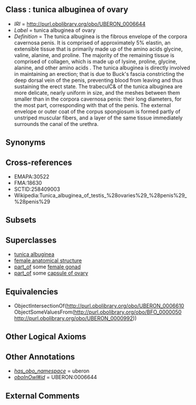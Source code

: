 
## Class : tunica albuginea of ovary

 * *IRI* = http://purl.obolibrary.org/obo/UBERON_0006644
 * *Label* = tunica albuginea of ovary
 * *Definition* = The tunica albuginea is the fibrous envelope of the corpora cavernosa penis. It is comprised of approximately 5% elastin, an extensible tissue that is primarily made up of the amino acids glycine, valine, alanine, and proline. The majority of the remaining tissue is comprised of collagen, which is made up of lysine, proline, glycine, alanine, and other amino acids . The tunica albuginea is directly involved in maintaining an erection; that is due to Buck's fascia constricting the deep dorsal vein of the penis, preventing blood from leaving and thus sustaining the erect state. The trabeculC& of the tunica albuginea are more delicate, nearly uniform in size, and the meshes between them smaller than in the corpora cavernosa penis: their long diameters, for the most part, corresponding with that of the penis. The external envelope or outer coat of the corpus spongiosum is formed partly of unstriped muscular fibers, and a layer of the same tissue immediately surrounds the canal of the urethra.

## Synonyms


## Cross-references

 * EMAPA:30522
 * FMA:18630
 * SCTID:258409003
 * Wikipedia:Tunica_albuginea_of_testis_%28ovaries%29_%28penis%29_%28penis%29

## Subsets


## Superclasses

 * [tunica albuginea](../../UBERON/10/UBERON_0006610.md)
 * [female anatomical structure](../../UBERON/04/UBERON_0014404.md)
 * [part_of](../../BFO/50/BFO_0000050.md) some [female gonad](../../UBERON/92/UBERON_0000992.md)
 * [part_of](../../BFO/50/BFO_0000050.md) some [capsule of ovary](../../UBERON/07/UBERON_0001307.md)

## Equivalencies

 * ObjectIntersectionOf(<http://purl.obolibrary.org/obo/UBERON_0006610> ObjectSomeValuesFrom(<http://purl.obolibrary.org/obo/BFO_0000050> <http://purl.obolibrary.org/obo/UBERON_0000992>))

## Other Logical Axioms


## Other Annotations

 * *[has_obo_namespace](../../ce/oboInOwl#hasOBONamespace.md)* = uberon
 * *[oboInOwl#id](../../id/oboInOwl#id.md)* = UBERON:0006644

## External Comments

